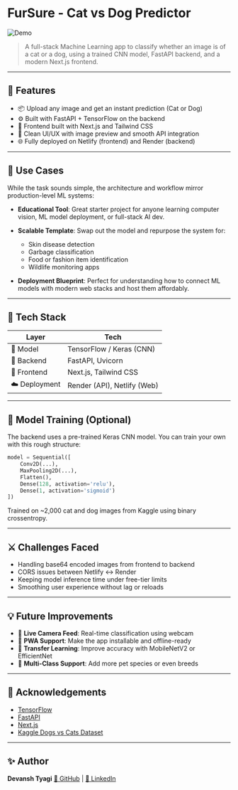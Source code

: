 # FurSure - Cat vs Dog Predictor

![Demo](./public/demo/demo.gif)

> A full-stack Machine Learning app to classify whether an image is of a cat or a dog, using a trained CNN model, FastAPI backend, and a modern Next.js frontend.

---

## 🌟 Features

- 📦 Upload any image and get an instant prediction (Cat or Dog)
- ⚙️ Built with FastAPI + TensorFlow on the backend
- 💅 Frontend built with Next.js and Tailwind CSS
- 🔌 Clean UI/UX with image preview and smooth API integration
- 🌐 Fully deployed on Netlify (frontend) and Render (backend)

---

## 🎯 Use Cases

While the task sounds simple, the architecture and workflow mirror production-level ML systems:

- **Educational Tool**: Great starter project for anyone learning computer vision, ML model deployment, or full-stack AI dev.
- **Scalable Template**: Swap out the model and repurpose the system for:

  - Skin disease detection
  - Garbage classification
  - Food or fashion item identification
  - Wildlife monitoring apps

- **Deployment Blueprint**: Perfect for understanding how to connect ML models with modern web stacks and host them affordably.

---

## 🧱 Tech Stack

| Layer         | Tech                        |
| ------------- | --------------------------- |
| 🧠 Model      | TensorFlow / Keras (CNN)    |
| 🐍 Backend    | FastAPI, Uvicorn            |
| 🎨 Frontend   | Next.js, Tailwind CSS       |
| ☁️ Deployment | Render (API), Netlify (Web) |

---

## 🧠 Model Training (Optional)

The backend uses a pre-trained Keras CNN model. You can train your own with this rough structure:

```python
model = Sequential([
    Conv2D(...),
    MaxPooling2D(...),
    Flatten(),
    Dense(128, activation='relu'),
    Dense(1, activation='sigmoid')
])
```

Trained on \~2,000 cat and dog images from Kaggle using binary crossentropy.

---

## ⚔️ Challenges Faced

- Handling base64 encoded images from frontend to backend
- CORS issues between Netlify ↔ Render
- Keeping model inference time under free-tier limits
- Smoothing user experience without lag or reloads

---

## 💡 Future Improvements

- 📸 **Live Camera Feed**: Real-time classification using webcam
- 📱 **PWA Support**: Make the app installable and offline-ready
- 🧠 **Transfer Learning**: Improve accuracy with MobileNetV2 or EfficientNet
- 🐾 **Multi-Class Support**: Add more pet species or even breeds

---

## 🙌 Acknowledgements

- [TensorFlow](https://www.tensorflow.org/)
- [FastAPI](https://fastapi.tiangolo.com/)
- [Next.js](https://nextjs.org/)
- [Kaggle Dogs vs Cats Dataset](https://www.kaggle.com/c/dogs-vs-cats)

---

## ✨ Author

**Devansh Tyagi** [🐙 GitHub](https://github.com/devanshtyagi26) | [💼 LinkedIn](https://linkedin.com/in/tyagi-devansh)
